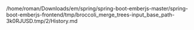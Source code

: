 /home/roman/Downloads/em/spring/spring-boot-emberjs-master/spring-boot-emberjs-frontend/tmp/broccoli_merge_trees-input_base_path-3k0RJUSD.tmp/2/History.md
